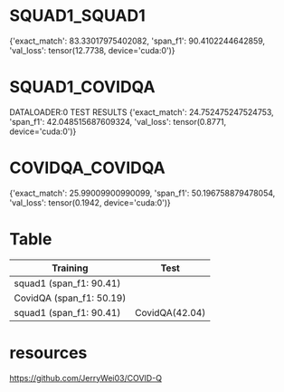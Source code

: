 <!-- ---
title: my title
author: my name
date: today
--- -->

# SQUAD1_SQUAD1
{'exact_match': 83.33017975402082,
 'span_f1': 90.4102244642859,
 'val_loss': tensor(12.7738, device='cuda:0')}

# SQUAD1_COVIDQA
DATALOADER:0 TEST RESULTS
{'exact_match': 24.752475247524753,
 'span_f1': 42.048515687609324,
 'val_loss': tensor(0.8771, device='cuda:0')}

# COVIDQA_COVIDQA
{'exact_match': 25.99009900990099,
 'span_f1': 50.196758879478054,
 'val_loss': tensor(0.1942, device='cuda:0')}



# Table
| Training    | Test |
| ----------- | ----------- |
| squad1 (span_f1:       90.41)   |   |
| CovidQA (span_f1:       50.19)   |    |
| squad1  (span_f1:       90.41)   | CovidQA(42.04)        |


<!-- | squad1 + DAPT   | CovidQA(28.84)        |
|ace_2004(MRC_NER span_f1:0.6681)|CovidQA(2.27)|
|ace_2004_BERT + squad1_classifier|CovidQA(3.21)|
|ace_2004 + squad1(share BERT)| - | -->
<!-- | CovidQA(43.27)      |  CovidQA(43.27)    | -->

# resources
https://github.com/JerryWei03/COVID-Q